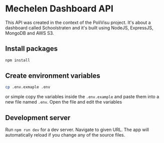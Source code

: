 # Mechelen Dashboard API

This API was created in the context of the PoliVisu project. It's about a dashboard called Schoolstraten and it's built using NodeJS, ExpressJS, MongoDB and AWS S3.

## Install packages

```bash
npm install
```

## Create environment variables

```bash
cp .env.exmaple .env
```

or simple copy the variables inside the `.env.example` and paste them into a new file named `.env`. Open the file and edit the variables

## Development server

Run `npm run dev` for a dev server. Navigate to given URL. The app will automatically reload if you change any of the source files.
